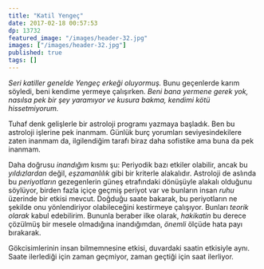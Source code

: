 ```yaml
---
title: "Katil Yengeç"
date: 2017-02-18 00:57:53
dp: 13732
featured_image: "/images/header-32.jpg"
images: ["/images/header-32.jpg"]
published: true
tags: []
---
```




*Seri katiller genelde Yengeç erkeği oluyormuş.* Bunu geçenlerde karım söyledi,
beni kendime yermeye çalışırken. *Beni bana yermene gerek yok, nasılsa pek bir
şey yaramıyor ve kusura bakma, kendimi kötü hissetmiyorum.*

Tuhaf denk gelişlerle bir astroloji programı yazmaya başladık. Ben bu astroloji
işlerine pek inanmam. Günlük burç yorumları seviyesindekilere zaten inanmam da,
ilgilendiğim tarafı biraz daha sofistike ama buna da pek inanmam. 

Daha doğrusu *inandığım* kısmı şu: Periyodik bazı etkiler olabilir, ancak bu
*yıldızlardan* değil, *eşzamanlılık* gibi bir kriterle alakalıdır. Astroloji de
aslında bu *periyotların* gezegenlerin güneş etrafındaki dönüşüyle alakalı
olduğunu söylüyor, birden fazla içiçe geçmiş periyot var ve bunların insan
*ruhu* üzerinde bir etkisi mevcut. Doğduğu saate bakarak, bu periyotların ne
şekilde onu yönlendiriyor olabileceğini kestirmeye çalışıyor. Bunları *teorik
olarak* kabul edebilirim. Bununla beraber ilke olarak, *hakikatin* bu derece
çözülmüş bir mesele olmadığına inandığımdan, *önemli* ölçüde hata payı
bırakarak. 

Gökcisimlerinin insan bilmemnesine etkisi, duvardaki saatin etkisiyle
aynı. Saate ilerlediği için zaman geçmiyor, zaman geçtiği için saat ilerliyor. 

